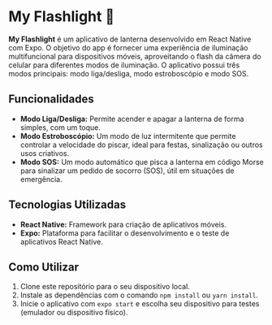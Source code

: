# My Flashlight 🔦

**My Flashlight** é um aplicativo de lanterna desenvolvido em React Native com Expo. O objetivo do app é fornecer uma experiência de iluminação multifuncional para dispositivos móveis, aproveitando o flash da câmera do celular para diferentes modos de iluminação. O aplicativo possui três modos principais: modo liga/desliga, modo estroboscópio e modo SOS.

## Funcionalidades

- **Modo Liga/Desliga:** Permite acender e apagar a lanterna de forma simples, com um toque.
- **Modo Estroboscópio:** Um modo de luz intermitente que permite controlar a velocidade do piscar, ideal para festas, sinalização ou outros usos criativos.
- **Modo SOS:** Um modo automático que pisca a lanterna em código Morse para sinalizar um pedido de socorro (SOS), útil em situações de emergência.

## Tecnologias Utilizadas

- **React Native:** Framework para criação de aplicativos móveis.
- **Expo:** Plataforma para facilitar o desenvolvimento e o teste de aplicativos React Native.

## Como Utilizar

1. Clone este repositório para o seu dispositivo local.
2. Instale as dependências com o comando `npm install` ou `yarn install`.
3. Inicie o aplicativo com `expo start` e escolha seu dispositivo para testes (emulador ou dispositivo físico). 
